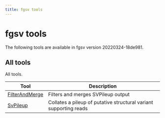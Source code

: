 ```yaml
---
title: fgsv tools
---
```


# fgsv tools

The following tools are available in fgsv version 20220324-18de981.
## All tools

All tools.

|Tool|Description|
|----|-----------|
|[FilterAndMerge](FilterAndMerge.md)|Filters and merges SVPileup output|
|[SvPileup](SvPileup.md)|Collates a pileup of putative structural variant supporting reads|


